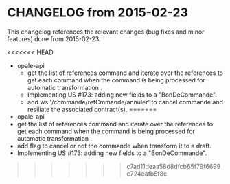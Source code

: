 CHANGELOG from 2015-02-23
===================

This changelog references the relevant changes (bug fixes and minor features) done
from 2015-02-23.

<<<<<<< HEAD

* opale-api
  * get the list of references  command and iterate over the references to get each command when the command is being processed for automatic transformation .
  * Implementing US #173: adding new fields to a "BonDeCommande".
  * add ws '/commande/refCmmande/annuler' to cancel commande and resiliate the associated contract(s).
=======
 * opale-api
  * get the list of references  command and iterate over the references to get each command when the command is being processed for automatic transformation .
  * add flag to cancel or not the commande when transform it to a draft.
  * Implementing US #173: adding new fields to a "BonDeCommande".
>>>>>>> c7ad11deaa58d8dfcb65f79f6699e724eafb5f8c
